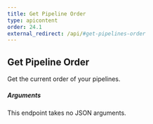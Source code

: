 ```yaml
---
title: Get Pipeline Order
type: apicontent
order: 24.1
external_redirect: /api/#get-pipelines-order
---
```


## Get Pipeline Order

Get the current order of your pipelines.

##### Arguments

This endpoint takes no JSON arguments.
